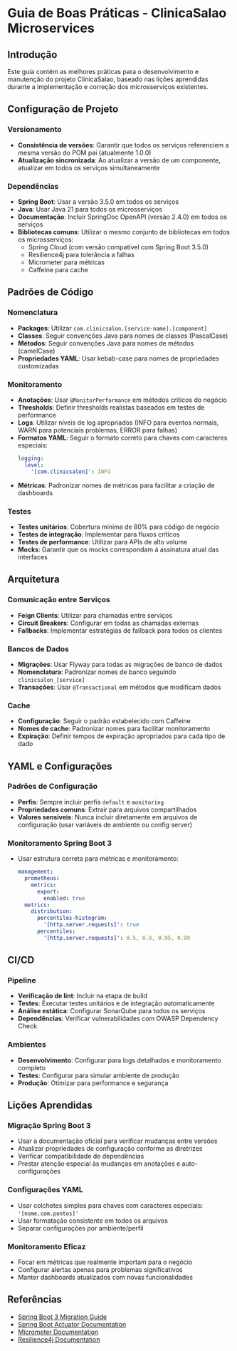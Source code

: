 # Guia de Boas Práticas - ClinicaSalao Microservices

## Introdução

Este guia contém as melhores práticas para o desenvolvimento e manutenção do projeto ClinicaSalao, baseado nas lições aprendidas durante a implementação e correção dos microsserviços existentes.

## Configuração de Projeto

### Versionamento

- **Consistência de versões**: Garantir que todos os serviços referenciem a mesma versão do POM pai (atualmente 1.0.0)
- **Atualização sincronizada**: Ao atualizar a versão de um componente, atualizar em todos os serviços simultaneamente

### Dependências

- **Spring Boot**: Usar a versão 3.5.0 em todos os serviços
- **Java**: Usar Java 21 para todos os microsserviços
- **Documentação**: Incluir SpringDoc OpenAPI (versão 2.4.0) em todos os serviços
- **Bibliotecas comuns**: Utilizar o mesmo conjunto de bibliotecas em todos os microsserviços:
  - Spring Cloud (com versão compatível com Spring Boot 3.5.0)
  - Resilience4j para tolerância a falhas
  - Micrometer para métricas
  - Caffeine para cache

## Padrões de Código

### Nomenclatura

- **Packages**: Utilizar `com.clinicsalon.[service-name].[component]`
- **Classes**: Seguir convenções Java para nomes de classes (PascalCase)
- **Métodos**: Seguir convenções Java para nomes de métodos (camelCase)
- **Propriedades YAML**: Usar kebab-case para nomes de propriedades customizadas

### Monitoramento

- **Anotações**: Usar `@MonitorPerformance` em métodos críticos do negócio
- **Thresholds**: Definir thresholds realistas baseados em testes de performance
- **Logs**: Utilizar níveis de log apropriados (INFO para eventos normais, WARN para potenciais problemas, ERROR para falhas)
- **Formatos YAML**: Seguir o formato correto para chaves com caracteres especiais:
  ```yaml
  logging:
    level:
      '[com.clinicsalon]': INFO
  ```
- **Métricas**: Padronizar nomes de métricas para facilitar a criação de dashboards

### Testes

- **Testes unitários**: Cobertura mínima de 80% para código de negócio
- **Testes de integração**: Implementar para fluxos críticos
- **Testes de performance**: Utilizar para APIs de alto volume
- **Mocks**: Garantir que os mocks correspondam à assinatura atual das interfaces

## Arquitetura

### Comunicação entre Serviços

- **Feign Clients**: Utilizar para chamadas entre serviços
- **Circuit Breakers**: Configurar em todas as chamadas externas
- **Fallbacks**: Implementar estratégias de fallback para todos os clientes

### Bancos de Dados

- **Migrações**: Usar Flyway para todas as migrações de banco de dados
- **Nomenclatura**: Padronizar nomes de banco seguindo `clinicsalon_[service]`
- **Transações**: Usar `@Transactional` em métodos que modificam dados

### Cache

- **Configuração**: Seguir o padrão estabelecido com Caffeine
- **Nomes de cache**: Padronizar nomes para facilitar monitoramento
- **Expiração**: Definir tempos de expiração apropriados para cada tipo de dado

## YAML e Configurações

### Padrões de Configuração

- **Perfis**: Sempre incluir perfis `default` e `monitoring`
- **Propriedades comuns**: Extrair para arquivos compartilhados
- **Valores sensíveis**: Nunca incluir diretamente em arquivos de configuração (usar variáveis de ambiente ou config server)

### Monitoramento Spring Boot 3

- Usar estrutura correta para métricas e monitoramento:
  ```yaml
  management:
    prometheus:
      metrics:
        export:
          enabled: true
    metrics:
      distribution:
        percentiles-histogram:
          '[http.server.requests]': true
        percentiles:
          '[http.server.requests]': 0.5, 0.9, 0.95, 0.99
  ```

## CI/CD

### Pipeline

- **Verificação de lint**: Incluir na etapa de build
- **Testes**: Executar testes unitários e de integração automaticamente
- **Análise estática**: Configurar SonarQube para todos os serviços
- **Dependências**: Verificar vulnerabilidades com OWASP Dependency Check

### Ambientes

- **Desenvolvimento**: Configurar para logs detalhados e monitoramento completo
- **Testes**: Configurar para simular ambiente de produção
- **Produção**: Otimizar para performance e segurança

## Lições Aprendidas

### Migração Spring Boot 3

- Usar a documentação oficial para verificar mudanças entre versões
- Atualizar propriedades de configuração conforme as diretrizes
- Verificar compatibilidade de dependências
- Prestar atenção especial às mudanças em anotações e auto-configurações

### Configurações YAML

- Usar colchetes simples para chaves com caracteres especiais: `'[nome.com.pontos]'`
- Usar formatação consistente em todos os arquivos
- Separar configurações por ambiente/perfil

### Monitoramento Eficaz

- Focar em métricas que realmente importam para o negócio
- Configurar alertas apenas para problemas significativos
- Manter dashboards atualizados com novas funcionalidades

## Referências

- [Spring Boot 3 Migration Guide](https://github.com/spring-projects/spring-boot/wiki/Spring-Boot-3.0-Migration-Guide)
- [Spring Boot Actuator Documentation](https://docs.spring.io/spring-boot/docs/current/reference/html/actuator.html)
- [Micrometer Documentation](https://micrometer.io/docs)
- [Resilience4j Documentation](https://resilience4j.readme.io/docs)
